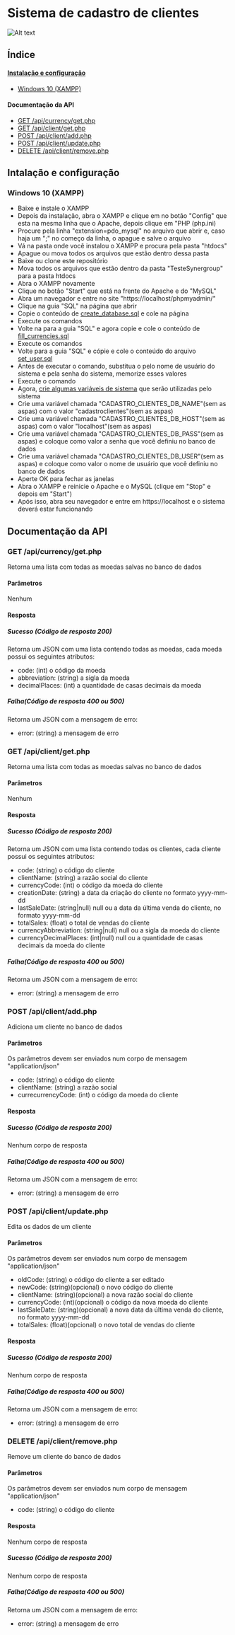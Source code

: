 # Sistema de cadastro de clientes

![Alt text](/screenshots/website.png)

## Índice
#### [Instalação e configuração](#instalação-e-configuração)
  - [Windows 10 (XAMPP)]("")
#### Documentação da API
  - [GET /api/currency/get.php]()
  - [GET /api/client/get.php]()
  - [POST /api/client/add.php]()
  - [POST /api/client/update.php]()
  - [DELETE /api/client/remove.php]()

## Intalação e configuração

### Windows 10 (XAMPP)
- Baixe e instale o XAMPP
- Depois da instalação, abra o XAMPP e clique em no botão "Config" que esta na mesma linha que o Apache, depois clique em "PHP (php.ini)
- Procure pela linha "extension=pdo_mysql" no arquivo que abrir e, caso haja um ";" no começo da linha, o apague e salve o arquivo
- Vá na pasta onde você instalou o XAMPP e procura pela pasta "htdocs"
- Apague ou mova todos os arquivos que estão dentro dessa pasta
- Baixe ou clone este repositório
- Mova todos os arquivos que estão dentro da pasta "TesteSynergroup" para a pasta htdocs
- Abra o XAMPP novamente
- Clique no botão "Start" que está na frente do Apache e do "MySQL"
- Abra um navegador e entre no site "https://localhost/phpmyadmin/"
- Clique na guia "SQL" na página que abrir
- Copie o conteúdo de [create_database.sql](sql/create_database.sql) e cole na página
- Execute os comandos
- Volte na para a guia "SQL" e agora copie e cole o conteúdo de [fill_currencies.sql](sql/fill_currencies.sql)
- Execute os comandos
- Volte para a guia "SQL" e cópie e cole o conteúdo do arquivo [set_user.sql](sql/set_user.sql)
- Antes de executar o comando, substitua o <USER> pelo nome de usuário do sistema e <PASSWORD> pela senha do sistema, memorize esses valores
- Execute o comando
- Agora, [crie algumas variáveis de sistema](https://www.alura.com.br/artigos/configurar-variaveis-ambiente-windows-linux-macos) que serão utilizadas pelo sistema
- Crie uma variável chamada "CADASTRO_CLIENTES_DB_NAME"(sem as aspas) com o valor "cadastroclientes"(sem as aspas)
- Crie uma variável chamada "CADASTRO_CLIENTES_DB_HOST"(sem as aspas) com o valor "localhost"(sem as aspas)
- Crie uma variável chamada "CADASTRO_CLIENTES_DB_PASS"(sem as aspas) e coloque como valor a senha que você definiu no banco de dados
- Crie uma variável chamada "CADASTRO_CLIENTES_DB_USER"(sem as aspas) e coloque como valor o nome de usuário que você definiu no banco de dados
- Aperte OK para fechar as janelas
- Abra o XAMPP e reinicie o Apache e o MySQL (clique em "Stop" e depois em "Start")
- Após isso, abra seu navegador e entre em https://localhost e o sistema deverá estar funcionando

## Documentação da API
### GET /api/currency/get.php
Retorna uma lista com todas as moedas salvas no banco de dados

#### Parâmetros
Nenhum
#### Resposta
##### Sucesso (Código de resposta 200)
Retorna um JSON com uma lista contendo todas as moedas, cada moeda possui os seguintes atributos:
- code: (int) o código da moeda
- abbreviation: (string) a sigla da moeda
- decimalPlaces: (int) a quantidade de casas decimais da moeda
##### Falha(Código de resposta 400 ou 500)
Retorna um JSON com a mensagem de erro:
- error: (string) a mensagem de erro

### GET /api/client/get.php
Retorna uma lista com todas as moedas salvas no banco de dados

#### Parâmetros
Nenhum
#### Resposta
##### Sucesso (Código de resposta 200)
Retorna um JSON com uma lista contendo todas os clientes, cada cliente possui os seguintes atributos:
- code: (string) o código do cliente
- clientName: (string) a razão social do cliente
- currencyCode: (int) o código da moeda do cliente
- creationDate: (string) a data da criação do cliente no formato yyyy-mm-dd
- lastSaleDate: (string|null) null ou a data da última venda do cliente, no formato yyyy-mm-dd
- totalSales: (float) o total de vendas do cliente
- currencyAbbreviation: (string|null) null ou a sigla da moeda do cliente
- currencyDecimalPlaces: (int|null) null ou a quantidade de casas decimais da moeda do cliente
##### Falha(Código de resposta 400 ou 500)
Retorna um JSON com a mensagem de erro:
- error: (string) a mensagem de erro

### POST /api/client/add.php
Adiciona um cliente no banco de dados

#### Parâmetros
Os parâmetros devem ser enviados num corpo de mensagem "application/json"
- code: (string) o código do cliente
- clientName: (string) a razão social
- currecurrencyCode: (int) o código da moeda do cliente
#### Resposta
##### Sucesso (Código de resposta 200)
Nenhum corpo de resposta
##### Falha(Código de resposta 400 ou 500)
Retorna um JSON com a mensagem de erro:
- error: (string) a mensagem de erro

### POST /api/client/update.php
Edita os dados de um cliente

#### Parâmetros
Os parâmetros devem ser enviados num corpo de mensagem "application/json"
- oldCode: (string) o código do cliente a ser editado
- newCode: (string)(opcional) o novo código do cliente
- clientName: (string)(opcional) a nova razão social do cliente
- currencyCode: (int)(opcional) o código da nova moeda do cliente
- lastSaleDate: (string)(opcional) a nova data da última venda do cliente, no formato yyyy-mm-dd
- totalSales: (float)(opcional) o novo total de vendas do cliente
#### Resposta
##### Sucesso (Código de resposta 200)
Nenhum corpo de resposta
##### Falha(Código de resposta 400 ou 500)
Retorna um JSON com a mensagem de erro:
- error: (string) a mensagem de erro

### DELETE /api/client/remove.php
Remove um cliente do banco de dados

#### Parâmetros
Os parâmetros devem ser enviados num corpo de mensagem "application/json"
- code: (string) o código do cliente
#### Resposta
Nenhum corpo de resposta
##### Sucesso (Código de resposta 200)
Nenhum corpo de resposta
##### Falha(Código de resposta 400 ou 500)
Retorna um JSON com a mensagem de erro:
- error: (string) a mensagem de erro